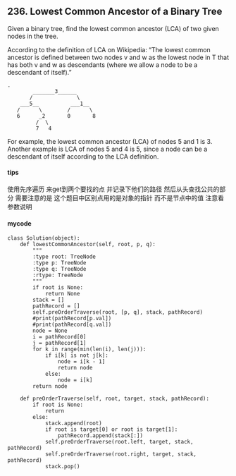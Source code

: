 ## 236. Lowest Common Ancestor of a Binary Tree

Given a binary tree, find the lowest common ancestor (LCA) of two given nodes in the tree.

According to the definition of LCA on Wikipedia: “The lowest common ancestor is defined between two nodes v and w as the lowest node in T that has both v and w as descendants (where we allow a node to be a descendant of itself).”

```
.
        _______3______
       /              \
    ___5__          ___1__
   /      \        /      \
   6      _2       0       8
         /  \
         7   4
```

For example, the lowest common ancestor (LCA) of nodes 5 and 1 is 3. Another example is LCA of nodes 5 and 4 is 5, since a node can be a descendant of itself according to the LCA definition.


#### tips
使用先序遍历 来get到两个要找的点 并记录下他们的路径 然后从头查找公共的部分
需要注意的是 这个题目中区别点用的是对象的指针 而不是节点中的值 注意看参数说明

#### mycode


```
class Solution(object):
    def lowestCommonAncestor(self, root, p, q):
        """
        :type root: TreeNode
        :type p: TreeNode
        :type q: TreeNode
        :rtype: TreeNode
        """
        if root is None:
            return None
        stack = []
        pathRecord = []
        self.preOrderTraverse(root, [p, q], stack, pathRecord)
        #print(pathRecord[p.val])
        #print(pathRecord[q.val])
        node = None
        i = pathRecord[0]
        j = pathRecord[1]
        for k in range(min(len(i), len(j))):
            if i[k] is not j[k]:
                node = i[k - 1]
                return node
            else:
                node = i[k]
        return node

    def preOrderTraverse(self, root, target, stack, pathRecord):
        if root is None:
            return
        else:
            stack.append(root)
            if root is target[0] or root is target[1]:
                pathRecord.append(stack[:])
            self.preOrderTraverse(root.left, target, stack, pathRecord)
            self.preOrderTraverse(root.right, target, stack, pathRecord)
            stack.pop()
```

